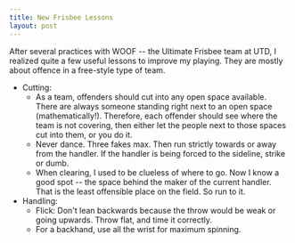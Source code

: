 ```yaml
---
title: New Frisbee Lessons
layout: post
---
```


After several practices with WOOF -- the Ultimate Frisbee team at UTD, I realized quite a few useful lessons to improve my playing. They are mostly about offence in a free-style type of team.
- Cutting:
    - As a team, offenders should cut into any open space available. There are always someone standing right next to an open space (mathematically!). Therefore, each offender should see where the team is not covering, then either let the people next to those spaces cut into them, or you do it.
    - Never dance. Three fakes max. Then run strictly towards or away from the handler. If the handler is being forced to the sideline, strike or dumb.
    - When clearing, I used to be clueless of where to go. Now I know a good spot -- the space behind the maker of the current handler. That is the least offensible place on the field. So run to it.
- Handling:
    - Flick: Don't lean backwards because the throw would be weak or going upwards. Throw flat, and time it correctly.
    - For a backhand, use all the wrist for maximum spinning.